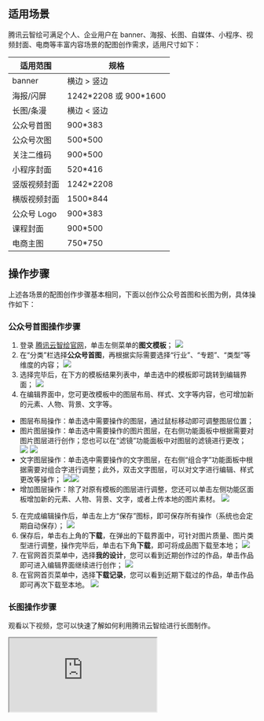 
## 适用场景
腾讯云智绘可满足个人、企业用户在 banner、海报、长图、自媒体、小程序、视频封面、电商等丰富内容场景的配图创作需求，适用尺寸如下：

| 适用范围     | 规格                    |
| ------------ | ----------------------- |
| banner       | 横边 > 竖边             |
| 海报/闪屏    | 1242\*2208 或 900\*1600 |
| 长图/条漫    | 横边 < 竖边             |
| 公众号首图   | 900*383                 |
| 公众号次图   | 500*500                 |
| 关注二维码   | 900*500                 |
| 小程序封面   | 520*416                 |
| 竖版视频封面 | 1242*2208               |
| 横版视频封面 | 1500*844                |
| 公众号 Logo   | 900*383                 |
| 课程封面     | 900*500                 |
| 电商主图     | 750*750                 |

## 操作步骤
上述各场景的配图创作步骤基本相同，下面以创作公众号首图和长图为例，具体操作如下：

### 公众号首图操作步骤
1. 登录 [腾讯云智绘官网](https://taishan.qq.com/)，单击左侧菜单的**图文模板**；
![](https://qcloudimg.tencent-cloud.cn/raw/7ec9c73447ce9fd0a2dec403751f0868.png)
2. 在“分类”栏选择**公众号首图**，再根据实际需要选择“行业”、“专题”、“类型”等维度的内容；
![](https://qcloudimg.tencent-cloud.cn/raw/c8f2423b8256234076010e56df9c29b4.png)
3. 选择完毕后，在下方的模板结果列表中，单击选中的模板即可跳转到编辑界面；
![](https://qcloudimg.tencent-cloud.cn/raw/0755d95fca96cc9127cb2c4d993d465a.png)
4. 在编辑界面中，您可更改模板中的图层布局、样式、文字等内容，也可增加新的元素、人物、背景、文字等。
 - 图层布局操作：单击选中需要操作的图层，通过鼠标移动即可调整图层位置；
 - 图片图层操作：单击选中需要操作的图片图层，在右侧功能面板中根据需要对图片图层进行创作；您也可以在“滤镜”功能面板中对图层的滤镜进行更改；
![](https://qcloudimg.tencent-cloud.cn/raw/19f5c4426fc7a2301336a29ffb3b9df1.png)
![](https://qcloudimg.tencent-cloud.cn/raw/d1d4168cfdd9c8f3218d914297714c0e.png)
 - 文字图层操作：单击选中需要操作的文字图层，在右侧“组合字”功能面板中根据需要对组合字进行调整；此外，双击文字图层，可以对文字进行编辑、样式更改等操作；
![](https://qcloudimg.tencent-cloud.cn/raw/b635946aa199d8d75ca56d11670f1a70.png)![](https://qcloudimg.tencent-cloud.cn/raw/57b8e5cccd6b178e39a386cdc047309d.png)                                                                                                                                                                                                                                                                                                                        
 - 增加图层操作：除了对原有模板的图层进行调整，您还可以单击左侧功能区面板增加新的元素、人物、背景、文字，或者上传本地的图片素材。
![](https://qcloudimg.tencent-cloud.cn/raw/22a52ea89560dd76fbe76a1b65ba9a96.png)
5. 在完成编辑操作后，单击左上方“保存”图标，即可保存所有操作（系统也会定期自动保存）；
![](https://qcloudimg.tencent-cloud.cn/raw/91bceee262c85f4ef749239ff27d1d02.png)
6. 保存后，单击右上角的**下载**，在弹出的下载界面中，可针对图片质量、图片类型进行调整，操作完毕后，单击右下角**下载**，即可将成品图下载至本地；
![](https://qcloudimg.tencent-cloud.cn/raw/0b91b55ce71af2452e99ed02c076294a.png)
7. 在官网首页菜单中，选择**我的设计**，您可以看到近期创作过的作品，单击作品即可进入编辑界面继续进行创作；
![](https://qcloudimg.tencent-cloud.cn/raw/e41aab284031f3f003391dc71ebce8dd.png)
8. 在官网首页菜单中，选择**下载记录**，您可以看到近期下载过的作品，单击作品即可再次下载至本地。
![](https://qcloudimg.tencent-cloud.cn/raw/d6f4c2df48cb102635f7f4225aa40d3d.png)



### 长图操作步骤
观看以下视频，您可以快速了解如何利用腾讯云智绘进行长图制作。
<div class="doc-video-mod"><iframe src="https://cloud.tencent.com/edu/learning/quick-play/3298-57513?source=gw.doc.media&withPoster=1&notip=1"></iframe></div>
